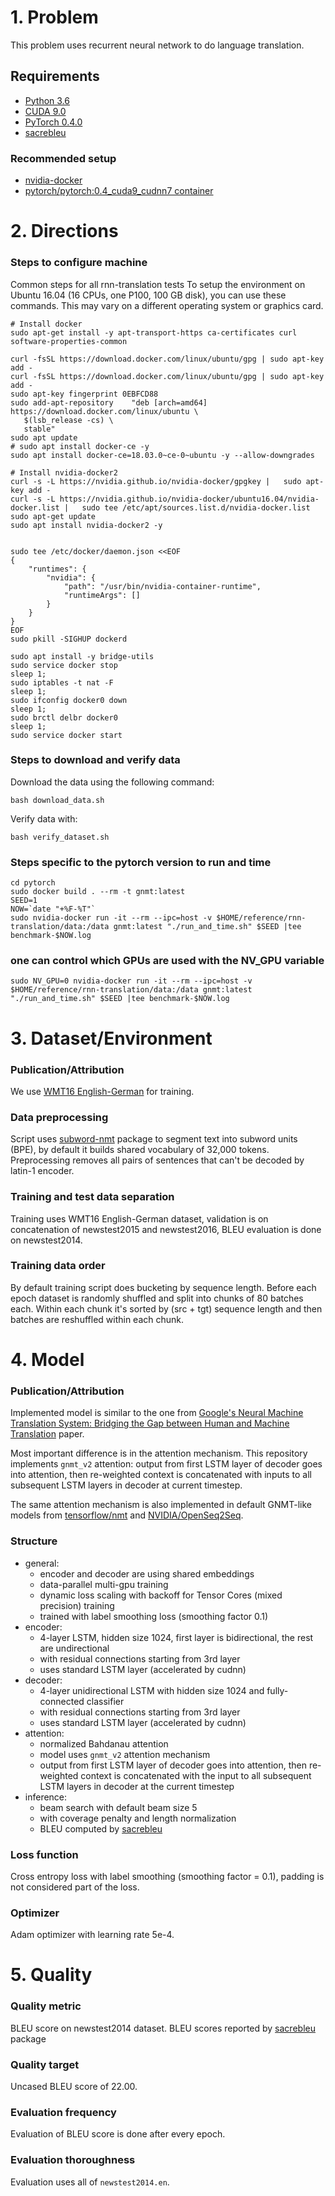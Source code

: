 # 1. Problem

This problem uses recurrent neural network to do language translation.

## Requirements
* [Python 3.6](https://www.python.org)
* [CUDA 9.0](https://developer.nvidia.com/cuda-90-download-archive)
* [PyTorch 0.4.0](https://pytorch.org)
* [sacrebleu](https://pypi.org/project/sacrebleu/)

### Recommended setup
* [nvidia-docker](https://github.com/NVIDIA/nvidia-docker)
* [pytorch/pytorch:0.4_cuda9_cudnn7 container](https://hub.docker.com/r/pytorch/pytorch/tags/)

# 2. Directions
### Steps to configure machine

Common steps for all rnn-translation tests
To setup the environment on Ubuntu 16.04 (16 CPUs, one P100, 100 GB disk), you can use these commands. This may vary on a different operating system or graphics card.


    # Install docker
    sudo apt-get install -y apt-transport-https ca-certificates curl software-properties-common

    curl -fsSL https://download.docker.com/linux/ubuntu/gpg | sudo apt-key add -
    curl -fsSL https://download.docker.com/linux/ubuntu/gpg | sudo apt-key add -
    sudo apt-key fingerprint 0EBFCD88
    sudo add-apt-repository    "deb [arch=amd64] https://download.docker.com/linux/ubuntu \
       $(lsb_release -cs) \
       stable"
    sudo apt update
    # sudo apt install docker-ce -y
    sudo apt install docker-ce=18.03.0~ce-0~ubuntu -y --allow-downgrades

    # Install nvidia-docker2
    curl -s -L https://nvidia.github.io/nvidia-docker/gpgkey |   sudo apt-key add -
    curl -s -L https://nvidia.github.io/nvidia-docker/ubuntu16.04/nvidia-docker.list |   sudo tee /etc/apt/sources.list.d/nvidia-docker.list
    sudo apt-get update
    sudo apt install nvidia-docker2 -y


    sudo tee /etc/docker/daemon.json <<EOF
    {
        "runtimes": {
            "nvidia": {
                "path": "/usr/bin/nvidia-container-runtime",
                "runtimeArgs": []
            }
        }
    }
    EOF
    sudo pkill -SIGHUP dockerd

    sudo apt install -y bridge-utils
    sudo service docker stop
    sleep 1;
    sudo iptables -t nat -F
    sleep 1;
    sudo ifconfig docker0 down
    sleep 1;
    sudo brctl delbr docker0
    sleep 1;
    sudo service docker start

### Steps to download and verify data
Download the data using the following command:

    bash download_data.sh

Verify data with:

    bash verify_dataset.sh

### Steps specific to the pytorch version to run and time

    cd pytorch
    sudo docker build . --rm -t gnmt:latest
    SEED=1
    NOW=`date "+%F-%T"`
    sudo nvidia-docker run -it --rm --ipc=host -v $HOME/reference/rnn-translation/data:/data gnmt:latest "./run_and_time.sh" $SEED |tee benchmark-$NOW.log

### one can control which GPUs are used with the NV_GPU variable
    sudo NV_GPU=0 nvidia-docker run -it --rm --ipc=host -v $HOME/reference/rnn-translation/data:/data gnmt:latest "./run_and_time.sh" $SEED |tee benchmark-$NOW.log

# 3. Dataset/Environment
### Publication/Attribution
We use [WMT16 English-German](http://www.statmt.org/wmt16/translation-task.html)
for training.

### Data preprocessing
Script uses [subword-nmt](https://github.com/rsennrich/subword-nmt) package to
segment text into subword units (BPE), by default it builds shared vocabulary of
32,000 tokens.
Preprocessing removes all pairs of sentences that can't be decoded by latin-1
encoder.

### Training and test data separation
Training uses WMT16 English-German dataset, validation is on concatenation of
newstest2015 and newstest2016, BLEU evaluation is done on newstest2014.

### Training data order
By default training script does bucketing by sequence length. Before each epoch
dataset is randomly shuffled and split into chunks of 80 batches each. Within
each chunk it's sorted by (src + tgt) sequence length and then batches are
reshuffled within each chunk.

# 4. Model
### Publication/Attribution

Implemented model is similar to the one from [Google's Neural Machine
Translation System: Bridging the Gap between Human and Machine
Translation](https://arxiv.org/abs/1609.08144) paper.

Most important difference is in the attention mechanism. This repository
implements `gnmt_v2` attention: output from first LSTM layer of decoder goes
into attention, then re-weighted context is concatenated with inputs to all
subsequent LSTM layers in decoder at current timestep.

The same attention mechanism is also implemented in default
GNMT-like models from [tensorflow/nmt](https://github.com/tensorflow/nmt) and
[NVIDIA/OpenSeq2Seq](https://github.com/NVIDIA/OpenSeq2Seq).

### Structure

* general:
  * encoder and decoder are using shared embeddings
  * data-parallel multi-gpu training
  * dynamic loss scaling with backoff for Tensor Cores (mixed precision) training
  * trained with label smoothing loss (smoothing factor 0.1)
* encoder:
  * 4-layer LSTM, hidden size 1024, first layer is bidirectional, the rest are
    undirectional
  * with residual connections starting from 3rd layer
  * uses standard LSTM layer (accelerated by cudnn)
* decoder:
  * 4-layer unidirectional LSTM with hidden size 1024 and fully-connected
    classifier
  * with residual connections starting from 3rd layer
  * uses standard LSTM layer (accelerated by cudnn)
* attention:
  * normalized Bahdanau attention
  * model uses `gnmt_v2` attention mechanism
  * output from first LSTM layer of decoder goes into attention,
  then re-weighted context is concatenated with the input to all subsequent
  LSTM layers in decoder at the current timestep
* inference:
  * beam search with default beam size 5
  * with coverage penalty and length normalization
  * BLEU computed by [sacrebleu](https://pypi.org/project/sacrebleu/)

### Loss function
Cross entropy loss with label smoothing (smoothing factor = 0.1), padding is not
considered part of the loss.

### Optimizer
Adam optimizer with learning rate 5e-4.

# 5. Quality

### Quality metric
BLEU score on newstest2014 dataset.
BLEU scores reported by [sacrebleu](https://pypi.org/project/sacrebleu/) package

### Quality target
Uncased BLEU score of 22.00.

### Evaluation frequency
Evaluation of BLEU score is done after every epoch.

### Evaluation thoroughness
Evaluation uses all of `newstest2014.en`.
